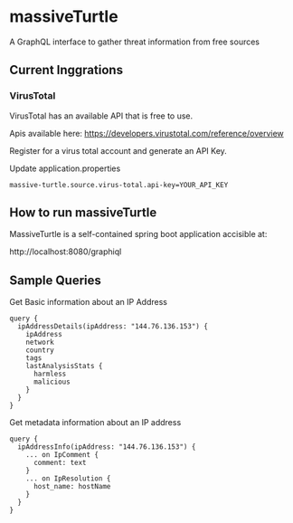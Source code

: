 # massiveTurtle
A GraphQL interface to gather threat information from free sources

## Current Inggrations

### VirusTotal
VirusTotal has an available API that is free to use.

Apis available here:
https://developers.virustotal.com/reference/overview

Register for a virus total account and generate an API Key.

Update application.properties
```agsl
massive-turtle.source.virus-total.api-key=YOUR_API_KEY
```


## How to run massiveTurtle

MassiveTurtle is a self-contained spring boot application accisible at:

http://localhost:8080/graphiql

## Sample Queries

Get Basic information about an IP Address
```agsl
query {
  ipAddressDetails(ipAddress: "144.76.136.153") {
    ipAddress
    network
    country
    tags
    lastAnalysisStats {
      harmless
      malicious
    }
  }
}
```

Get metadata information about an IP address
```
query {  
  ipAddressInfo(ipAddress: "144.76.136.153") {
    ... on IpComment {
      comment: text
    }
    ... on IpResolution {
      host_name: hostName
    }
  }
}
```

